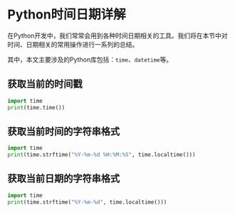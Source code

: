 # Python时间日期详解

在Python开发中，我们常常会用到各种时间日期相关的工具。我们将在本节中对时间、日期相关的常用操作进行一系列的总结。

其中，本文主要涉及的Python库包括：`time`、`datetime`等。

## 获取当前的时间戳

```python
import time
print(time.time())
```

## 获取当前时间的字符串格式

```python
import time
print(time.strftime("%Y-%m-%d %H:%M:%S", time.localtime()))
```

## 获取当前日期的字符串格式

```python
import time
print(time.strftime("%Y-%m-%d", time.localtime()))
```

